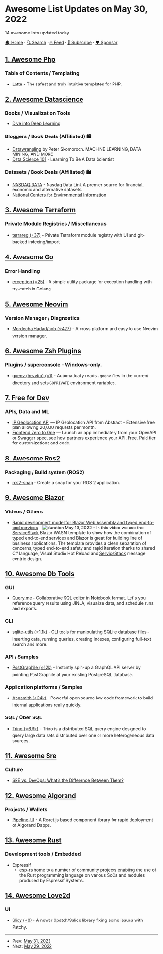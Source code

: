 # Awesome List Updates on May 30, 2022

14 awesome lists updated today.

[🏠 Home](/README.md) · [🔍 Search](https://www.trackawesomelist.com/search/) · [🔥 Feed](https://www.trackawesomelist.com/rss.xml) · [📮 Subscribe](https://trackawesomelist.us17.list-manage.com/subscribe?u=d2f0117aa829c83a63ec63c2f&id=36a103854c) · [❤️  Sponsor](https://github.com/sponsors/theowenyoung)



## [1. Awesome Php](/content/ziadoz/awesome-php/README.md)

### Table of Contents / Templating

*   [Latte](https://latte.nette.org/) - The safest and truly intuitive templates for PHP.

## [2. Awesome Datascience](/content/academic/awesome-datascience/README.md)

### Books / Visualization Tools

*   [Dive into Deep Learning](https://d2l.ai/)

### Bloggers / Book Deals (Affiliated) 🛍

*   [Datawrangling](http://www.datawrangling.org) by Peter Skomoroch. MACHINE LEARNING, DATA MINING, AND MORE
*   [Data Science 101](https://ryanswanstrom.com/datascience101/) - Learning To Be A Data Scientist

### Datasets / Book Deals (Affiliated) 🛍

*   [NASDAQ:DATA](https://data.nasdaq.com/) - Nasdaq Data Link A premier source for financial, economic and alternative datasets.
*   [National Centers for Environmental Information](https://www.ncei.noaa.gov/)

## [3. Awesome Terraform](/content/shuaibiyy/awesome-terraform/README.md)

### Private Module Registries / Miscellaneous

*   [terrareg (⭐37)](https://github.com/matthewjohn/terrareg) - Private Terraform module registry with UI and git-backed indexing/import

## [4. Awesome Go](/content/avelino/awesome-go/README.md)

### Error Handling

*   [exception (⭐25)](https://github.com/rbrahul/exception) - A simple utility package for exception handling with try-catch in Golang.

## [5. Awesome Neovim](/content/rockerBOO/awesome-neovim/README.md)

### Version Manager / Diagnostics

*   [MordechaiHadad/bob (⭐427)](https://github.com/MordechaiHadad/bob) - A cross platform and easy to use Neovim version manager.

## [6. Awesome Zsh Plugins](/content/unixorn/awesome-zsh-plugins/README.md)

### Plugins / [superconsole](https://github.com/alexchmykhalo/superconsole)   \- Windows-only.

*   [goenv (heyvito) (⭐1)](https://github.com/heyvito/goenv.zsh) - Automatically reads `.goenv` files in the current directory and sets `GOPRIVATE` environment variables.

## [7. Free for Dev](/content/ripienaar/free-for-dev/README.md)

### APIs, Data and ML

*   [IP Geolocation API](https://www.abstractapi.com/ip-geolocation-api) — IP Geolocation API from Abstract - Extensive free plan allowing 20,000 requests per month.
*   [Frontend Zero to One](https://www.fezto.xyz/) — Launch an app immediately from your OpenAPI or Swagger spec, see how partners experience your API. Free. Paid tier for customizations and code.

## [8. Awesome Ros2](/content/fkromer/awesome-ros2/README.md)

### Packaging / Build system (ROS2)

*   [ros2-snap](https://snapcraft.io/docs/ros2-applications) - Create a snap for your ROS 2 application.

## [9. Awesome Blazor](/content/AdrienTorris/awesome-blazor/README.md)

### Videos / Others

*   [Rapid development model for Blazor Web Assembly and typed end-to-end services](https://www.youtube.com/watch?v=BcQqCzm4tK0) - ![duration](https://img.shields.io/badge/Duration:%20-10%20min-%230094FF?style=flat-square\&cacheSeconds=maxAge\&logo=youtube) May 19, 2022 - In this video we use the [ServiceStack](https://servicestack.net/) Blazor WASM template to show how the combination of typed end-to-end services and Blazor is great for building line of business applications. The template provides a clean separation of concerns, typed end-to-end safety and rapid iteration thanks to shared C# language, Visual Studio Hot Reload and [ServiceStack](https://servicestack.net/) message centric design.

## [10. Awesome Db Tools](/content/mgramin/awesome-db-tools/README.md)

### GUI

*   [Query.me](https://query.me) - Collaborative SQL editor in Notebook format. Let's you reference query results using JINJA, visualize data, and schedule runs and exports.

### CLI

*   [sqlite-utils (⭐1.1k)](https://github.com/simonw/sqlite-utils) - CLI tools for manipulating SQLite database files - inserting data, running queries, creating indexes, configuring full-text search and more.

### API / Samples

*   [PostGraphile (⭐12k)](https://github.com/graphile/postgraphile) - Instantly spin-up a GraphQL API server by pointing PostGraphile at your existing PostgreSQL database.

### Application platforms / Samples

*   [Appsmith (⭐24k)](https://github.com/appsmithorg/appsmith) - Powerful open source low code framework to build internal applications really quickly.

### SQL / Über SQL

*   [Trino (⭐6.9k)](https://github.com/trinodb/trino) - Trino is a distributed SQL query engine designed to query large data sets distributed over one or more heterogeneous data sources.

## [11. Awesome Sre](/content/dastergon/awesome-sre/README.md)

### Culture

*   [SRE vs. DevOps: What’s the Difference Between Them?](https://spacelift.io/blog/sre-vs-devops)

## [12. Awesome Algorand](/content/aorumbayev/awesome-algorand/README.md)

### Projects / Wallets

*   [Pipeline-UI](https://www.pipeline-ui.com/) - A React.js based component library for rapid deployment of Algorand Dapps.

## [13. Awesome Rust](/content/rust-unofficial/awesome-rust/README.md)

### Development tools / Embedded

*   Espressif
    *   [esp-rs](https://github.com/esp-rs) home to a number of community projects enabling the use of the Rust programming language on various SoCs and modules produced by Espressif Systems.

## [14. Awesome Love2d](/content/love2d-community/awesome-love2d/README.md)

### UI

*   [Slicy (⭐8)](https://github.com/wqferr/slicy) - A newer 9patch/9slice library fixing some issues with Patchy.

---

- Prev: [May 31, 2022](/content/2022/05/31/README.md)
- Next: [May 29, 2022](/content/2022/05/29/README.md)